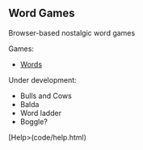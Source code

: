 ## Word Games

Browser-based nostalgic word games 

Games:

- [Words](https://sakryukov.github.io/word-games/code/words.html)

Under development:

- Bulls and Cows
- Balda
- Word ladder
- Boggle?

[Help>(code/help.html)

